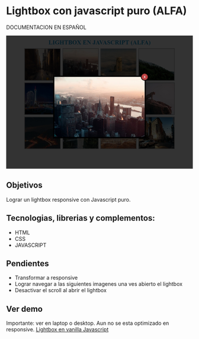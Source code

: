 # Lightbox con javascript puro (ALFA)

DOCUMENTACION EN ESPAÑOL

![imagen lightbox en vanilla javascript](/src/img/demo.jpg "imagen lightbox en vanilla javascript")

## Objetivos
Lograr un lightbox responsive con Javascript puro.

## Tecnologias, librerias y complementos:
* HTML
* CSS
* JAVASCRIPT

## Pendientes
* Transformar a responsive
* Lograr navegar a las siguientes imagenes una ves abierto el lightbox
* Desactivar el scroll al abrir el lightbox

## Ver demo
Importante: ver en laptop o desktop. Aun no se esta optimizado en responsive.
[Lightbox en vanilla Javascript](https://angelsalvadordev.github.io/lightbox-javascript/)